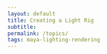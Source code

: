 ```yaml
---
layout: default
title: Creating a Light Rig
subtitle:
permalink: /topics/
tags: maya-lighting-rendering
---
```


